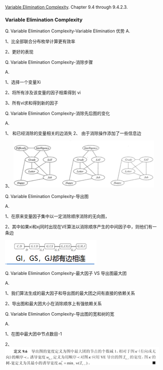 [Variable Elimination Complexity](probabilistic_graphical_models/3.2.2-Inf-VE-complexity.pdf). Chapter 9.4 through 9.4.2.3.




### Variable Elimination Complexity

Q. Variable Elimination Complexity-Variable Elimination 优势
A. 

1、比全部联合分布枚举计算更有效率

2、更好的表现



Q. Variable Elimination Complexity-消除步骤

A. 	

1、选择一个变量Xi

2、将所有涉及该变量的因子相乘得到 vi

3、所有vi求和得到新的因子



Q. Variable Elimination Complexity-消除先后图的变化

A. 

1、	和已经消除的变量相关的边消失
2、	由于消除操作添加了一些信息边

3、 	![1547713075861](readme/PGM-inference-变量消除-消除前后对比.png)



Q. Variable Elimination Complexity-导出图

A. 	

1、在原来变量因子集中以一定消除顺序消除的无向图，

2、其中如果xi和xj同时出现在VE算法以消除顺序产生的中间因子中，则他们有一条边 

![1547713154841](readme/PGM-inference-变量消除-导出图.png)



Q. Variable Elimination Complexity-最大因子 VS 导出图最大团

A. 	

1、我们算法生成的最大因子和导出图的最大团之间有直接的依赖关系

2、导出图和最大团大小在消除顺序上有强依赖关系



Q. Variable Elimination Complexity-导出图的宽和树的宽

A. 	

1、在图中最大团中节点数目-1

2、![1547713257335](readme/PGM-inference-变量消除-导出图-宽度.png)
